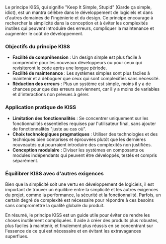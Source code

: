 Le principe KISS, qui signifie "Keep It Simple, Stupid" (Garde ça simple, idiot), est un mantra célèbre dans le développement de logiciels et dans d'autres domaines de l'ingénierie et du design. Ce principe encourage à rechercher la simplicité dans la conception et à éviter les complexités inutiles qui peuvent introduire des erreurs, compliquer la maintenance et augmenter le coût de développement.

### Objectifs du principe KISS
- **Facilité de compréhension** : Un design simple est plus facile à comprendre pour les nouveaux développeurs ou pour ceux qui revisiteront le code après une longue période.
- **Facilité de maintenance** : Les systèmes simples sont plus faciles à maintenir et à déboguer que ceux qui sont complexifiés sans nécessité.
- **Réduction des erreurs** : Plus un système est simple, moins il y a de chances pour que des erreurs surviennent, car il y a moins de variables et d'interactions non prévues à gérer.

### Application pratique de KISS
- **Limitation des fonctionnalités** : Se concentrer uniquement sur les fonctionnalités essentielles requises par l'utilisateur final, sans ajouter de fonctionnalités "juste au cas où".
- **Choix technologiques pragmatiques** : Utiliser des technologies et des techniques bien comprises et éprouvées plutôt que les dernières nouveautés qui pourraient introduire des complexités non justifiées.
- **Conception modulaire** : Diviser les systèmes en composants ou modules indépendants qui peuvent être développés, testés et compris séparément.

### Équilibrer KISS avec d'autres exigences
Bien que la simplicité soit une vertu en développement de logiciels, il est important de trouver un équilibre entre la simplicité et les autres exigences du projet, comme la performance, la sécurité et la fonctionnalité. Parfois, un certain degré de complexité est nécessaire pour répondre à ces besoins sans compromettre la qualité globale du produit.

En résumé, le principe KISS est un guide utile pour éviter de rendre les choses inutilement compliquées. Il aide à créer des produits plus robustes, plus faciles à maintenir, et finalement plus réussis en se concentrant sur l'essence de ce qui est nécessaire et en évitant les extravagances superflues.